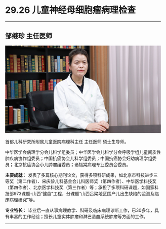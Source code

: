 # 29.26 儿童神经母细胞瘤病理检查

---

## 邹继珍 主任医师

![1685943655678](image/c29_026/1685943655678.png)

首都儿科研究所附属儿童医院病理科主任 主任医师 硕士生导师。

中华医学会病理学分会儿科学组委员；中华医学会儿科学分会呼吸学组儿童间质性肺疾病协作组委员；中国抗癌协会儿科学组委员；中国抗癌协会妇幼病理学组委员；北京抗癌协会小儿肿瘤组委员；诸福棠病理专业委员会委员。

**主要成就：** 发表了多篇核心期刊论文，获得多项科研成果，如北京市科技进步三等奖（第二作者）、宋庆龄儿科基金会儿科医师奖（第四作者）、中华医学科技奖（第四作者）、北京医学科技奖（第三作者）等；承担了多项科研课题，如国家科技部973课题-山西“健苗”工程，分课题“山西吕梁地区围产儿出生缺陷的监测及临床病理研究”等。

**专业特长：** 毕业后一直从事病理教学、科研及临床病理诊断工作，已30多年，具有丰富的工作经验；擅长儿童实体肿瘤和淋巴造血系统肿瘤等方面的工作。

---
